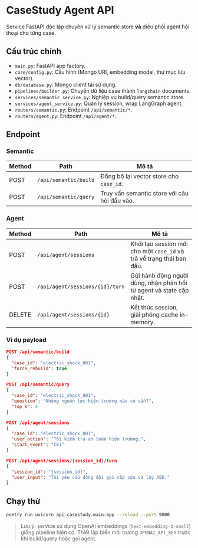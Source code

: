 # CaseStudy Agent API

Service FastAPI độc lập chuyên xử lý semantic store **và** điều phối agent hội thoại cho từng case.

## Cấu trúc chính

- `main.py`: FastAPI app factory.
- `core/config.py`: Cấu hình (Mongo URI, embedding model, thư mục lưu vector).
- `db/database.py`: Mongo client tái sử dụng.
- `pipelines/builder.py`: Chuyển dữ liệu case thành `langchain` documents.
- `services/semantic_service.py`: Nghiệp vụ build/query semantic store.
- `services/agent_service.py`: Quản lý session, wrap LangGraph agent.
- `routers/semantic.py`: Endpoint `/api/semantic/*`.
- `routers/agent.py`: Endpoint `/api/agent/*`.

## Endpoint

### Semantic

| Method | Path                  | Mô tả                                           |
|--------|-----------------------|------------------------------------------------|
| POST   | `/api/semantic/build` | Đồng bộ lại vector store cho `case_id`.        |
| POST   | `/api/semantic/query` | Truy vấn semantic store với câu hỏi đầu vào.   |

### Agent

| Method | Path                             | Mô tả                                                             |
|--------|----------------------------------|------------------------------------------------------------------|
| POST   | `/api/agent/sessions`            | Khởi tạo session mới cho một `case_id` và trả về trạng thái ban đầu. |
| POST   | `/api/agent/sessions/{id}/turn`  | Gửi hành động người dùng, nhận phản hồi từ agent và state cập nhật. |
| DELETE | `/api/agent/sessions/{id}`       | Kết thúc session, giải phóng cache in-memory.                    |

### Ví dụ payload

```json
POST /api/semantic/build
{
  "case_id": "electric_shock_001",
  "force_rebuild": true
}
```

```json
POST /api/semantic/query
{
  "case_id": "electric_shock_001",
  "question": "Những nguồn lực hiện trường nào có sẵn?",
  "top_k": 4
}
```

```json
POST /api/agent/sessions
{
  "case_id": "electric_shock_001",
  "user_action": "Tôi kiểm tra an toàn hiện trường.",
  "start_event": "CE1"
}
```

```json
POST /api/agent/sessions/{session_id}/turn
{
  "session_id": "{session_id}",
  "user_input": "Tôi yêu cầu đồng đội gọi cấp cứu và lấy AED."
}
```

## Chạy thử

```bash
poetry run uvicorn api_casestudy.main:app --reload --port 9000
```

> Lưu ý: service sử dụng OpenAI embeddings (`text-embedding-3-small`) giống pipeline hiện có. Thiết lập biến môi trường `OPENAI_API_KEY` trước khi build/query hoặc gọi agent.
